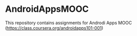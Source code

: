 AndroidAppsMOOC
===============

This repository contains assignments for Androdi Apps MOOC (https://class.coursera.org/androidapps101-001)
